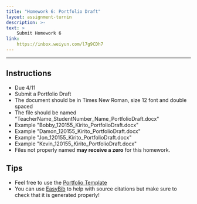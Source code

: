 ```yaml
---
title: "Homework 6: Portfolio Draft"
layout: assignment-turnin
description: >-
text: >
    Submit Homework 6
link: 
    https://inbox.weiyun.com/l7g9CDh7
---
```

---
## Instructions
- Due 4/11
- Submit a Portfolio Draft
- The document should be in Times New Roman, size 12 font and double spaced
- The file should be named "TeacherName_StudentNumber_Name_PortfolioDraft.docx"
- Example "Bobby_120155_Kirito_PortfolioDraft.docx"
- Example "Damon_120155_Kirito_PortfolioDraft.docx"
- Example "Jon_120155_Kirito_PortfolioDraft.docx"
- Example "Kevin_120155_Kirito_PortfolioDraft.docx"
- Files not properly named **may receive a zero** for this homework.
## Tips
- Feel free to use the [Portfolio Template](https://docs.google.com/document/d/1Sm-WBq_hOoY72JHembDFX6ZUISS6tdnB/edit?usp=share_link&ouid=106340071982720803011&rtpof=true&sd=true)
- You can use [EasyBib](https://www.easybib.com) to help with source citations but make sure to check that it is generated properly!
